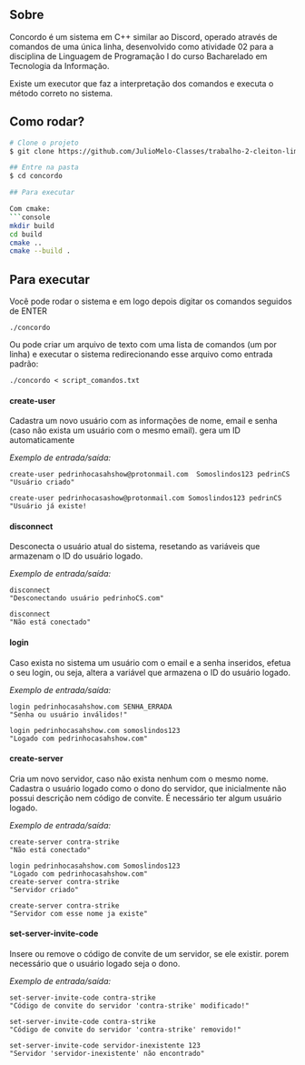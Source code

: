 

## Sobre

Concordo é um sistema em C++ similar ao Discord, operado através de comandos de uma única linha, desenvolvido como atividade 02 para a disciplina de Linguagem de Programação I do curso Bacharelado em Tecnologia da Informação.

Existe um executor que faz a interpretação dos comandos e executa o método correto no sistema.

## Como rodar?

```bash
# Clone o projeto
$ git clone https://github.com/JulioMelo-Classes/trabalho-2-cleiton-lima.git

## Entre na pasta
$ cd concordo

## Para executar

Com cmake:
```console
mkdir build
cd build
cmake ..
cmake --build .
```

## Para executar
Você pode rodar o sistema e em logo depois digitar os comandos seguidos de ENTER
```console
./concordo
```

Ou pode criar um arquivo de texto com uma lista de comandos (um por linha) e executar o sistema redirecionando esse arquivo como entrada padrão:
```console
./concordo < script_comandos.txt
```
#### **create-user**
Cadastra um novo usuário com as informações de nome, email e senha (caso não exista um usuário com o mesmo email). gera um ID automaticamente

_Exemplo de entrada/saída:_
```console
create-user pedrinhocasahshow@protonmail.com  Somoslindos123 pedrinCS
"Usuário criado"

create-user pedrinhocasashow@protonmail.com Somoslindos123 pedrinCS
"Usuário já existe!
```

#### **disconnect**
Desconecta o usuário atual do sistema, resetando as variáveis que armazenam o ID do usuário logado.

_Exemplo de entrada/saída:_
```console
disconnect
"Desconectando usuário pedrinhoCS.com"

disconnect
"Não está conectado"
```
#### **login**
Caso exista no sistema um usuário com o email e a senha inseridos, efetua o seu login, ou seja, altera a variável que armazena o ID do usuário logado.

_Exemplo de entrada/saída:_
```console
login pedrinhocasahshow.com SENHA_ERRADA
"Senha ou usuário inválidos!"

login pedrinhocasahshow.com somoslindos123
"Logado com pedrinhocasahshow.com"
```
#### **create-server**
Cria um novo servidor, caso não exista nenhum com o mesmo nome. Cadastra o usuário logado como o dono do servidor, que inicialmente não possui descrição nem código de convite. É necessário ter algum usuário logado.

_Exemplo de entrada/saída:_
```console
create-server contra-strike
"Não está conectado"

login pedrinhocasahshow.com Somoslindos123
"Logado com pedrinhocasahshow.com"
create-server contra-strike
"Servidor criado"

create-server contra-strike
"Servidor com esse nome ja existe"
```
#### **set-server-invite-code**
Insere ou remove o código de convite de um servidor, se ele existir. porem necessário que o usuário logado seja o dono.

_Exemplo de entrada/saída:_
```console
set-server-invite-code contra-strike
"Código de convite do servidor 'contra-strike' modificado!"

set-server-invite-code contra-strike
"Código de convite do servidor 'contra-strike' removido!"

set-server-invite-code servidor-inexistente 123
"Servidor 'servidor-inexistente' não encontrado"
```
